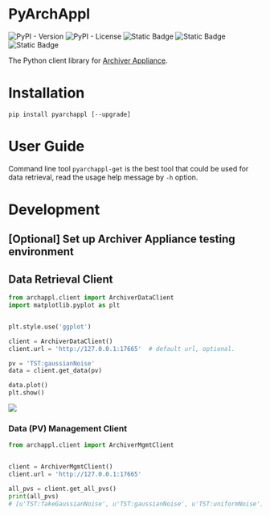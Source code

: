 # PyArchAppl
![PyPI - Version](https://img.shields.io/pypi/v/PyArchAppl)
![PyPI - License](https://img.shields.io/pypi/l/PyArchAppl)
![Static Badge](https://img.shields.io/badge/Python-3.9-blue)
![Static Badge](https://img.shields.io/badge/Python-3.10-blue)
![Static Badge](https://img.shields.io/badge/Python-3.11-blue)

The Python client library for [Archiver Appliance](https://slacmshankar.github.io/epicsarchiver_docs/index.html).

# Installation

`pip install pyarchappl [--upgrade]`

# User Guide

Command line tool ``pyarchappl-get`` is the best tool that could be used for
data retrieval, read the usage help message by `-h` option.

# Development

## [Optional] Set up Archiver Appliance testing environment

## Data Retrieval Client
```Python
from archappl.client import ArchiverDataClient
import matplotlib.pyplot as plt


plt.style.use('ggplot')

client = ArchiverDataClient()
client.url = 'http://127.0.0.1:17665'  # default url, optional.

pv = 'TST:gaussianNoise'
data = client.get_data(pv)

data.plot()
plt.show()
```
![](tests/data_plot1.png?raw=true)

### Data (PV) Management Client
```Python
from archappl.client import ArchiverMgmtClient


client = ArchiverMgmtClient()
client.url = 'http://127.0.0.1:17665'

all_pvs = client.get_all_pvs()
print(all_pvs)
# [u'TST:fakeGaussianNoise', u'TST:gaussianNoise', u'TST:uniformNoise']
```
